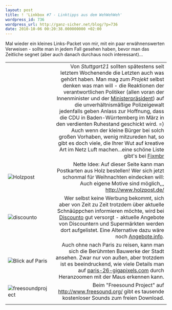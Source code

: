 ```yaml
---
layout: post
title: ! 'Linkbox #7 - Linktipps aus dem WehWehWeh'
wordpress_id: 736
wordpress_url: http://ganz-sicher.net/blog/?p=736
date: 2010-10-06 00:20:38.000000000 +02:00
---
```

Mal wieder ein kleines Links-Packet von mir, mit ein paar erwähnenswerten Verweisen - sollte man in jedem Fall gesehen haben, bevor man das Zeitliche segnet (aber auch danach durchaus noch interessant)...
<!--more-->
<table border="0" cellspacing="5" cellpadding="0">
<tbody>
<tr>
<td><img src="/wp-content/uploads/cdu_logo.gif" alt="" class="borderimg" /></td>
<td style="text-align: right;">Von <em>Stuttgart21</em> sollten spätestens seit letztem Wochenende die Letzten auch was gehört haben. Man mag zum <em>Projekt</em> selbst denken was man will - die Reaktionen der verantwortlichen Politiker (allen voran der Innenminister und der <a title="Ministerpräsident Mappus - Interview auf YouTube" href="http://www.youtube.com/watch?v=PoK9954CEXU" target="_blank">Ministerpräsident</a>) auf die unverhältnismäßige Polizeigewalt jedenfalls geben Anlass zur Hoffnung, dass die CDU in Baden-Würrtemberg im März in den verdienten Ruhestand geschickt wird. =)
Auch wenn der kleine Bürger bei solch großen Vorhaben, wenig mitzureden hat, so gibt es doch viele, die Ihrer Wut auf kreative Art im Netz Luft machen...eine schöne Liste gibt's bei <a title="Suttgart21 - Kreativität gegen Ohnmacht und Gewalt" href="http://www.fixmbr.de/kreativitaet-gegen-ohnmacht-und-gewalt/" target="_blank">Fixmbr</a></td>
</tr>
<tr>
<td><img src="/wp-content/uploads/holzpost.jpeg" alt="Holzpost" class="borderimg" /></td>
<td style="text-align: right;">Nette Idee: Auf dieser Seite kann man Postkarten aus Holz bestellen! Wer sich jetzt schonmal für Weihnachten eindecken will: Auch eigene Motive sind möglich,,,
<a title="Postkarten aus Holz" href="http://www.holzpost.de/" target="_blank">http://www.holzpost.de/</a></td>
</tr>
<tr>
<td><img src="/wp-content/uploads/discunto.jpeg" alt="discounto" class="borderimg" /></td>
<td style="text-align: right;">Wer selbst keine Werbung bekommt, sich aber von Zeit zu Zeit trotzdem über aktuelle Schnäüppchen informieren möchte, wird bei <a title="Discounto" href="http://www.discounto.de/" target="_blank">Discounto</a> gut versorgt - aktuelle Angebote von Discountern und Supermärkten werden dort aufgelistet. Eine Alternative dazu wäre noch <a title="Angebote.info" href="http://www.angebote.info/" target="_blank">Angebote.info</a>.</td>
</tr>
<tr>
<td><img src="/wp-content/uploads/paris.jpeg" alt="Blick auf Paris" class="borderimg" /></td>
<td style="text-align: right;">Auch ohne nach Paris zu reisen, kann man sich die Berühmten Bauwerke der Stadt ansehen. Zwar nur von außen, aber trotzdem ist es beeindruckend, wie viele Details man auf <a title="Paris-26-gigapixels" href="http://www.paris-26-gigapixels.com/index-en.html" target="_blank">paris-26-gigapixels.com</a> durch Heranzoomen mit der Maus erkennen kann.</td>
</tr>
<tr>
<td><img src="/wp-content/uploads/freesoundproject.jpeg" alt="freesoundproject" class="borderimg" /></td>
<td style="text-align: right;">Beim "Freesound Project" auf <a title="Freesound Project" href="http://www.freesound.org/" target="_blank">http://www.freesound.org/</a> gibt es tausende kostenloser Sounds zum freien Download.</td>
</tr>
<tr>
<td></td>
<td></td>
</tr>
</tbody>
</table>
